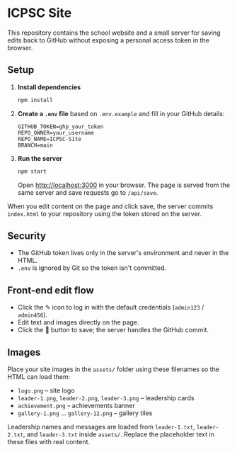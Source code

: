 # ICPSC Site

This repository contains the school website and a small server for saving edits back to GitHub without exposing a personal access token in the browser.

## Setup

1. **Install dependencies**
   ```bash
   npm install
   ```
2. **Create a `.env` file** based on `.env.example` and fill in your GitHub details:
   ```env
   GITHUB_TOKEN=ghp_your_token
   REPO_OWNER=your_username
   REPO_NAME=ICPSC-Site
   BRANCH=main
   ```
3. **Run the server**
   ```bash
   npm start
   ```
   Open [http://localhost:3000](http://localhost:3000) in your browser. The page is served from the same server and save requests go to `/api/save`.

When you edit content on the page and click save, the server commits `index.html` to your repository using the token stored on the server.

## Security
- The GitHub token lives only in the server's environment and never in the HTML.
- `.env` is ignored by Git so the token isn't committed.

## Front-end edit flow
- Click the ✎ icon to log in with the default credentials (`admin123` / `admin456`).
- Edit text and images directly on the page.
- Click the 💾 button to save; the server handles the GitHub commit.

## Images
Place your site images in the `assets/` folder using these filenames so the HTML can load them:

- `logo.png` – site logo
- `leader-1.png`, `leader-2.png`, `leader-3.png` – leadership cards
- `achievement.png` – achievements banner
- `gallery-1.png` … `gallery-12.png` – gallery tiles

Leadership names and messages are loaded from `leader-1.txt`, `leader-2.txt`, and `leader-3.txt` inside `assets/`. Replace the placeholder text in these files with real content.
